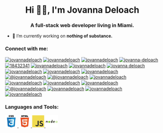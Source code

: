 <h1 align="center">Hi 👋🏽, I'm Jovanna Deloach</h1>
<h3 align="center">A full-stack web developer living in Miami.</h3>

- 🔭 I’m currently working on **nothing of substance.**

<h3 align="left">Connect with me:</h3>
<p align="left">
<a href="https://codepen.io/jovannadeloach" target="blank"><img align="center" src="https://raw.githubusercontent.com/rahuldkjain/github-profile-readme-generator/master/src/images/icons/Social/codepen.svg" alt="jovannadeloach" height="30" width="40" /></a>
<a href="https://dev.to/jovannadeloach" target="blank"><img align="center" src="https://raw.githubusercontent.com/rahuldkjain/github-profile-readme-generator/master/src/images/icons/Social/devto.svg" alt="jovannadeloach" height="30" width="40" /></a>
<a href="https://twitter.com/jovannadeloach" target="blank"><img align="center" src="https://raw.githubusercontent.com/rahuldkjain/github-profile-readme-generator/master/src/images/icons/Social/twitter.svg" alt="jovannadeloach" height="30" width="40" /></a>
<a href="https://linkedin.com/in/jovanna-deloach" target="blank"><img align="center" src="https://raw.githubusercontent.com/rahuldkjain/github-profile-readme-generator/master/src/images/icons/Social/linked-in-alt.svg" alt="jovanna-deloach" height="30" width="40" /></a>
<a href="https://stackoverflow.com/users/18432341" target="blank"><img align="center" src="https://raw.githubusercontent.com/rahuldkjain/github-profile-readme-generator/master/src/images/icons/Social/stack-overflow.svg" alt="18432341" height="30" width="40" /></a>
<a href="https://codesandbox.com/jovannadeloach" target="blank"><img align="center" src="https://raw.githubusercontent.com/rahuldkjain/github-profile-readme-generator/master/src/images/icons/Social/codesandbox.svg" alt="jovannadeloach" height="30" width="40" /></a>
<a href="https://kaggle.com/jovannadeloach" target="blank"><img align="center" src="https://raw.githubusercontent.com/rahuldkjain/github-profile-readme-generator/master/src/images/icons/Social/kaggle.svg" alt="jovannadeloach" height="30" width="40" /></a>
<a href="https://fb.com/jovanna deloach" target="blank"><img align="center" src="https://raw.githubusercontent.com/rahuldkjain/github-profile-readme-generator/master/src/images/icons/Social/facebook.svg" alt="jovanna deloach" height="30" width="40" /></a>
<a href="https://instagram.com/jovannadeloach" target="blank"><img align="center" src="https://raw.githubusercontent.com/rahuldkjain/github-profile-readme-generator/master/src/images/icons/Social/instagram.svg" alt="jovannadeloach" height="30" width="40" /></a>
<a href="https://dribbble.com/jovannadeloach" target="blank"><img align="center" src="https://raw.githubusercontent.com/rahuldkjain/github-profile-readme-generator/master/src/images/icons/Social/dribbble.svg" alt="jovannadeloach" height="30" width="40" /></a>
<a href="https://www.behance.net/jovannadeloach" target="blank"><img align="center" src="https://raw.githubusercontent.com/rahuldkjain/github-profile-readme-generator/master/src/images/icons/Social/behance.svg" alt="jovannadeloach" height="30" width="40" /></a>
<a href="https://hashnode.com/@jovannadeloach" target="blank"><img align="center" src="https://raw.githubusercontent.com/rahuldkjain/github-profile-readme-generator/master/src/images/icons/Social/hashnode.svg" alt="@jovannadeloach" height="30" width="40" /></a>
<a href="https://medium.com/@jovannadeloach" target="blank"><img align="center" src="https://raw.githubusercontent.com/rahuldkjain/github-profile-readme-generator/master/src/images/icons/Social/medium.svg" alt="@jovannadeloach" height="30" width="40" /></a>
<a href="https://www.codechef.com/users/jovannadeloach" target="blank"><img align="center" src="https://cdn.jsdelivr.net/npm/simple-icons@3.1.0/icons/codechef.svg" alt="jovannadeloach" height="30" width="40" /></a>
<a href="https://www.hackerrank.com/jovannadeloach" target="blank"><img align="center" src="https://raw.githubusercontent.com/rahuldkjain/github-profile-readme-generator/master/src/images/icons/Social/hackerrank.svg" alt="jovannadeloach" height="30" width="40" /></a>
<a href="https://codeforces.com/profile/jovannadeloach" target="blank"><img align="center" src="https://raw.githubusercontent.com/rahuldkjain/github-profile-readme-generator/master/src/images/icons/Social/codeforces.svg" alt="jovannadeloach" height="30" width="40" /></a>
<a href="https://www.leetcode.com/jovannadeloach" target="blank"><img align="center" src="https://raw.githubusercontent.com/rahuldkjain/github-profile-readme-generator/master/src/images/icons/Social/leet-code.svg" alt="jovannadeloach" height="30" width="40" /></a>
<a href="https://www.hackerearth.com/@jovannadeloach" target="blank"><img align="center" src="https://raw.githubusercontent.com/rahuldkjain/github-profile-readme-generator/master/src/images/icons/Social/hackerearth.svg" alt="@jovannadeloach" height="30" width="40" /></a>
<a href="https://auth.geeksforgeeks.org/user/jovannadeloach" target="blank"><img align="center" src="https://raw.githubusercontent.com/rahuldkjain/github-profile-readme-generator/master/src/images/icons/Social/geeks-for-geeks.svg" alt="jovannadeloach" height="30" width="40" /></a>
<a href="https://www.topcoder.com/members/jovannadeloach" target="blank"><img align="center" src="https://raw.githubusercontent.com/rahuldkjain/github-profile-readme-generator/master/src/images/icons/Social/topcoder.svg" alt="jovannadeloach" height="30" width="40" /></a>
<a href="https://discord.gg/pfhrGMwAtA" target="blank"><img align="center" src="https://raw.githubusercontent.com/rahuldkjain/github-profile-readme-generator/master/src/images/icons/Social/discord.svg" alt="jovannadeloach" height="30" width="40" /></a>
</p>

<h3 align="left">Languages and Tools:</h3>
<p align="left"> <a href="https://www.w3schools.com/css/" target="_blank" rel="noreferrer"> <img src="https://raw.githubusercontent.com/devicons/devicon/master/icons/css3/css3-original-wordmark.svg" alt="css3" width="40" height="40"/> </a> <a href="https://www.w3.org/html/" target="_blank" rel="noreferrer"> <img src="https://raw.githubusercontent.com/devicons/devicon/master/icons/html5/html5-original-wordmark.svg" alt="html5" width="40" height="40"/> </a> <a href="https://developer.mozilla.org/en-US/docs/Web/JavaScript" target="_blank" rel="noreferrer"> <img src="https://raw.githubusercontent.com/devicons/devicon/master/icons/javascript/javascript-original.svg" alt="javascript" width="40" height="40"/> </a> <a href="https://nodejs.org" target="_blank" rel="noreferrer"> <img src="https://raw.githubusercontent.com/devicons/devicon/master/icons/nodejs/nodejs-original-wordmark.svg" alt="nodejs" width="40" height="40"/> </a> </p>


